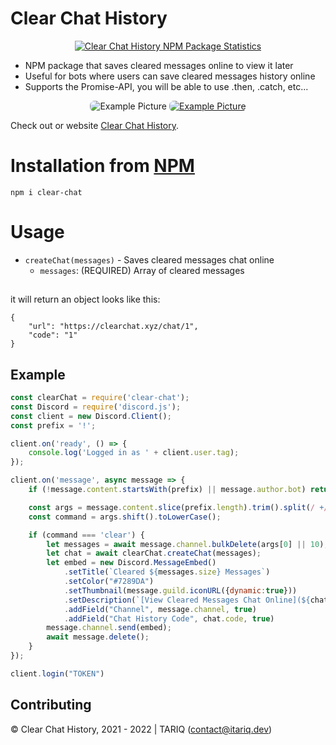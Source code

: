 # Clear Chat History

<center>
	<a href="https://nodei.co/npm/clear-chat/">
		<img alt="Clear Chat History NPM Package Statistics" src="https://nodei.co/npm/clear-chat.png">
	</a>
</center>

* NPM package that saves cleared messages online to view it later
* Useful for bots where users can save cleared messages history online
* Supports the Promise-API, you will be able to use .then, .catch, etc...

<center>
	<img style="border-radius: 7px;" alt="Example Picture" src="https://cdn.discordapp.com/attachments/765407817191522325/816582265979011112/unknown.png">
	<a href="https://clearchat.xyz/chat/1" target="_blank">
		<img style="border-radius: 7px;" alt="Example Picture" src="https://cdn.discordapp.com/attachments/817001110589669426/817302090242195497/unknown.png">
	</a>
</center>

Check out or website [Clear Chat History](https://clearchat.xyz).

# Installation from [NPM](https://www.npmjs.com/package/clear-chat)

`npm i clear-chat`

# Usage

- `createChat(messages)` - Saves cleared messages chat online
    - `messages`: (REQUIRED) Array of cleared messages

##
it will return an object looks like this:
```
{
	"url": "https://clearchat.xyz/chat/1",
	"code": "1"
}
```

## Example

```js
const clearChat = require('clear-chat');
const Discord = require('discord.js');
const client = new Discord.Client();
const prefix = '!';

client.on('ready', () => {
	console.log('Logged in as ' + client.user.tag);
});

client.on('message', async message => {
	if (!message.content.startsWith(prefix) || message.author.bot) return;

	const args = message.content.slice(prefix.length).trim().split(/ +/);
	const command = args.shift().toLowerCase();

	if (command === 'clear') {
		let messages = await message.channel.bulkDelete(args[0] || 10);
		let chat = await clearChat.createChat(messages);
		let embed = new Discord.MessageEmbed()
			.setTitle(`Cleared ${messages.size} Messages`)
			.setColor("#7289DA")
			.setThumbnail(message.guild.iconURL({dynamic:true}))
			.setDescription(`[View Cleared Messages Chat Online](${chat.url})`)
			.addField("Channel", message.channel, true)
			.addField("Chat History Code", chat.code, true)
		message.channel.send(embed);
		await message.delete();
	}
});

client.login("TOKEN")
```

## Contributing

© Clear Chat History, 2021 - 2022 | TARIQ (contact@itariq.dev)